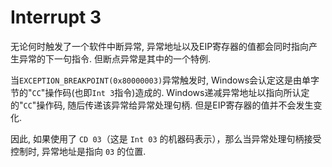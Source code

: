 # Interrupt 3

无论何时触发了一个软件中断异常, 异常地址以及EIP寄存器的值都会同时指向产生异常的下一句指令. 但断点异常是其中的一个特例. 

当`EXCEPTION_BREAKPOINT(0x80000003)`异常触发时, Windows会认定这是由单字节的"`CC`"操作码(也即`Int 3`指令)造成的. Windows递减异常地址以指向所认定的"`CC`"操作码, 随后传递该异常给异常处理句柄. 但是EIP寄存器的值并不会发生变化. 

因此, 如果使用了 `CD 03`（这是 `Int 03` 的机器码表示），那么当异常处理句柄接受控制时, 异常地址是指向 `03` 的位置.